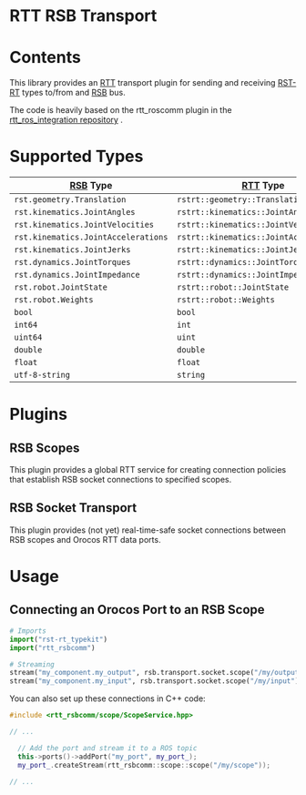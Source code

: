 RTT RSB Transport
=================

# Contents

This library provides an [RTT](http://www.orocos.org/rtt) transport
plugin for sending and receiving
[RST-RT](https://github.com/corlab/rst-rt) types to/from and
[RSB](https://code.cor-lab.org/projects/rsb) bus.

The code is heavily based on the rtt\_roscomm plugin in the
[rtt\_ros\_integration repository](https://github.com/orocos/rtt_ros_integration)
.

# Supported Types

| [RSB](https://code.cor-lab.org/projects/rsb) Type | [RTT](http://www.orocos.org/rtt) Type    |
|---------------------------------------------------|------------------------------------------|
| `rst.geometry.Translation`                        | `rstrt::geometry::Translation`           |
| `rst.kinematics.JointAngles`                      | `rstrt::kinematics::JointAngles`         |
| `rst.kinematics.JointVelocities`                  | `rstrt::kinematics::JointVelocities`     |
| `rst.kinematics.JointAccelerations`               | `rstrt::kinematics::JointAccelerations`  |
| `rst.kinematics.JointJerks`                       | `rstrt::kinematics::JointJerks`          |
| `rst.dynamics.JointTorques`                       | `rstrt::dynamics::JointTorques`          |
| `rst.dynamics.JointImpedance`                     | `rstrt::dynamics::JointImpedance`        |
| `rst.robot.JointState`                            | `rstrt::robot::JointState`               |
| `rst.robot.Weights`                               | `rstrt::robot::Weights`                  |
| `bool`                                            | `bool`                                   |
| `int64`                                           | `int`                                    |
| `uint64`                                          | `uint`                                   |
| `double`                                          | `double`                                 |
| `float`                                           | `float`                                  |
| `utf-8-string`                                    | `string`                                 |

# Plugins

## RSB Scopes

This plugin provides a global RTT service for creating connection
policies that establish RSB socket connections to specified scopes.

## RSB Socket Transport

This plugin provides (not yet) real-time-safe socket connections
between RSB scopes and Orocos RTT data ports.

# Usage

## Connecting an Orocos Port to an RSB Scope

```python
# Imports
import("rst-rt_typekit")
import("rtt_rsbcomm")

# Streaming
stream("my_component.my_output", rsb.transport.socket.scope("/my/output"))
stream("my_component.my_input", rsb.transport.socket.scope("/my/input"))
```

You can also set up these connections in C++ code:
```cpp
#include <rtt_rsbcomm/scope/ScopeService.hpp>

// ...

  // Add the port and stream it to a ROS topic
  this->ports()->addPort("my_port", my_port_);
  my_port_.createStream(rtt_rsbcomm::scope::scope("/my/scope"));

// ...
```
